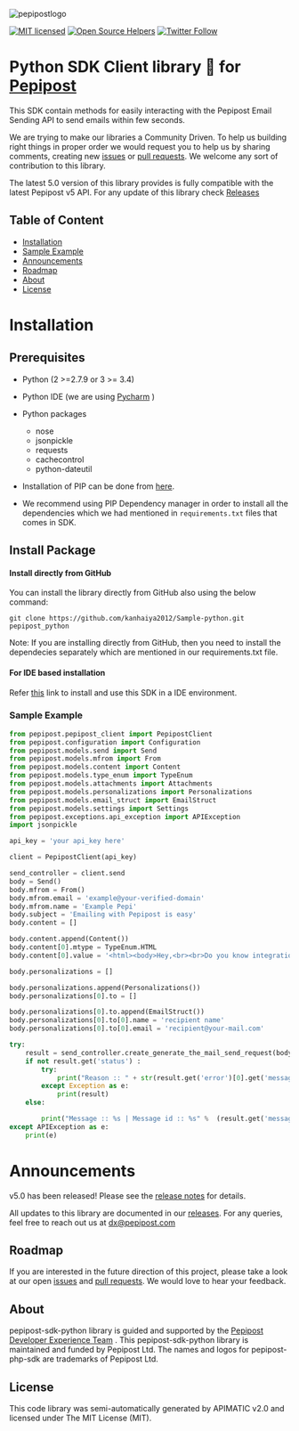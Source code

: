 ![pepipostlogo](https://pepipost.com/wp-content/uploads/2017/07/P_LOGO.png)

[![MIT licensed](https://img.shields.io/badge/license-MIT-blue.svg)](./LICENSE.txt)
[![Open Source Helpers](https://www.codetriage.com/pepipost/pepipost-sdk-python/badges/users.svg)](https://www.codetriage.com/pepipost/pepipost-sdk-python)
[![Twitter Follow](https://img.shields.io/twitter/follow/pepi_post.svg?style=social&label=Follow)](https://twitter.com/pepi_post)

# Python SDK Client library :snake: for [Pepipost](https://pepipost.com)

This SDK contain methods for easily interacting with the Pepipost Email Sending API to send emails within few seconds.

We are trying to make our libraries a Community Driven. To help us building right things in proper order we would request you to help us by sharing comments, creating new [issues](https://github.com/pepipost/pepipost-sdk-python/issues) or [pull requests](https://github.com/pepipost/pepipost-sdk-python/pulls). We welcome any sort of contribution to this library.

The latest 5.0 version of this library provides is fully compatible with the latest Pepipost v5 API.
For any update of this library check [Releases](https://github.com/pepipost/pepipost-sdk-python/releases)

## Table of Content
* [Installation](#installation)
* [Sample Example](#sample)
* [Announcements](#announcements)
* [Roadmap](#roadmap)
* [About](#about)
* [License](#license)

<a name="installation"></a>
Installation 
============

Prerequisites
-------------
   * Python (2 >=2.7.9 or 3 >= 3.4)
   * Python IDE (we are using [Pycharm](https://www.jetbrains.com/pycharm/download/) )
   * Python packages  
      * nose
      * jsonpickle
      * requests
      * cachecontrol
      * python-dateutil
     
   * Installation of PIP can be done from [here](https://pip.pypa.io/en/stable/installing/). 
   * We recommend using PIP Dependency manager in order to install all the dependencies which we had mentioned in ```requirements.txt``` files that comes in SDK.

Install Package
---------------
   
#### Install directly from GitHub
You can install the library directly from GitHub also using the below command:
   
    git clone https://github.com/kanhaiya2012/Sample-python.git pepipost_python

Note: If you are installing directly from GitHub, then you need to install the dependecies separately which are mentioned in our requirements.txt file.

#### For IDE based installation
Refer [this](https://github.com/pepipost/pepipost-sdk-python/blob/master/pyCharm.md) link to install and use this SDK in a IDE environment.   

<a name="sample"></a>
### Sample Example

```python
from pepipost.pepipost_client import PepipostClient
from pepipost.configuration import Configuration
from pepipost.models.send import Send
from pepipost.models.mfrom import From
from pepipost.models.content import Content
from pepipost.models.type_enum import TypeEnum
from pepipost.models.attachments import Attachments
from pepipost.models.personalizations import Personalizations
from pepipost.models.email_struct import EmailStruct
from pepipost.models.settings import Settings
from pepipost.exceptions.api_exception import APIException
import jsonpickle

api_key = 'your api_key here'

client = PepipostClient(api_key)

send_controller = client.send
body = Send()
body.mfrom = From()
body.mfrom.email = 'example@your-verified-domain'
body.mfrom.name = 'Example Pepi'
body.subject = 'Emailing with Pepipost is easy'
body.content = []

body.content.append(Content())
body.content[0].mtype = TypeEnum.HTML
body.content[0].value = '<html><body>Hey,<br><br>Do you know integration is even simpler in Pepipost, <br>with Python <br> Happy Mailing ! <br><br>Pepipost </body></html>'

body.personalizations = []

body.personalizations.append(Personalizations())
body.personalizations[0].to = []

body.personalizations[0].to.append(EmailStruct())
body.personalizations[0].to[0].name = 'recipient name'
body.personalizations[0].to[0].email = 'recipient@your-mail.com'

try:
    result = send_controller.create_generate_the_mail_send_request(body)
    if not result.get('status') :
        try:
            print("Reason :: " + str(result.get('error')[0].get('message')) + "\n" + "Message :: " + str(result.get('error')[0].get('help')))
        except Exception as e:
            print(result)    
    else:

        print("Message :: %s | Message id :: %s" %  (result.get('message'), result.get('data').get('message_id')))
except APIException as e: 
    print(e)

```

<a name="announcements"></a>
# Announcements

v5.0 has been released! Please see the [release notes](https://github.com/pepipost/pepipost-sdk-python/releases/) for details.

All updates to this library are documented in our [releases](https://github.com/pepipost/pepipost-sdk-python/releases). For any queries, feel free to reach out us at dx@pepipost.com

<a name="roadmap"></a>
## Roadmap

If you are interested in the future direction of this project, please take a look at our open [issues](https://github.com/pepipost/pepipost-sdk-python/issues) and [pull requests](https://github.com/pepipost/pepipost-sdk-python/pulls). We would love to hear your feedback.

<a name="about"></a>
## About
pepipost-sdk-python library is guided and supported by the [Pepipost Developer Experience Team](https://github.com/orgs/pepipost/teams/pepis/members) .
This pepipost-sdk-python library is maintained and funded by Pepipost Ltd. The names and logos for pepipost-php-sdk are trademarks of Pepipost Ltd.

<a name="license"></a>
## License
This code library was semi-automatically generated by APIMATIC v2.0 and licensed under The MIT License (MIT). 
